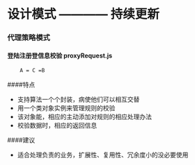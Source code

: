 设计模式 ———— 持续更新
======================
### 代理策略模式 
#### 登陆注册登信息校验 proxyRequest.js
```sh
    A = C =B
```
####特点
* 支持算法一个个封装，病使他们可以相互交替
* 用一个类对象实例来管理规则的校验
* 该对象能，相应的主动添加对规则的相应处理办法
* 校验数据时，相应的返回信息

####建议
* 适合处理负责的业务，扩展性、复用性、冗余度小的没必要使用





 


	